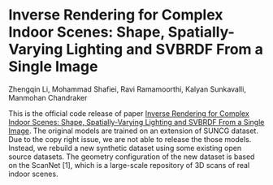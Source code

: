 # Inverse Rendering for Complex Indoor Scenes: Shape, Spatially-Varying Lighting and SVBRDF From a Single Image
Zhengqin Li, Mohammad Shafiei, Ravi Ramamoorthi, Kalyan Sunkavalli, Manmohan Chandraker

This is the official code release of paper [Inverse Rendering for Complex Indoor Scenes: Shape, Spatially-Varying Lighting and SVBRDF From a Single Image](https://drive.google.com/file/d/17K3RrWQ48gQynOhZHq1g5sQgjLjoMiPk/view). The original models are trained on an extension of SUNCG dataset. Due to the copy right issue, we are not able to release the those models. Instead, we rebuild a new synthetic dataset using some existing open source datasets. The geometry configuration of the new dataset is based on the ScanNet [1], which is a large-scale repository of 3D scans of real indoor scenes.  
